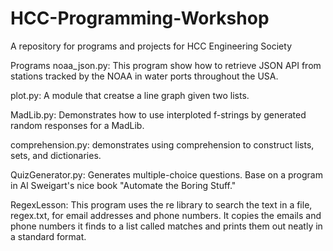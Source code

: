 # HCC-Programming-Workshop
A repository for programs and projects for HCC Engineering Society

Programs
noaa_json.py:  This program show how to retrieve JSON API from stations tracked by the NOAA in water ports throughout the USA. 

plot.py:  A module that creatse a line graph given two lists.

MadLib.py:   Demonstrates how to use interploted f-strings by generated random responses for a MadLib.

comprehension.py: demonstrates using comprehension to construct lists, sets, and dictionaries.

QuizGenerator.py: Generates multiple-choice questions.   Base on a program in Al Sweigart's nice book "Automate the Boring Stuff."

RegexLesson:  This program uses the re library to search the text in a file, regex.txt, for email addresses and phone numbers.  It copies
the emails and phone numbers it finds to a list called matches and prints them out neatly in a standard format. 







